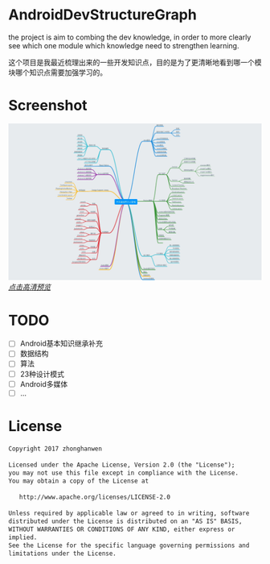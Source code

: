# AndroidDevStructureGraph
the project is aim to combing the dev knowledge, in order to more clearly see which one module which knowledge need to strengthen learning.

这个项目是我最近梳理出来的一些开发知识点，目的是为了更清晰地看到哪一个模块哪个知识点需要加强学习的。

# Screenshot
![](https://github.com/zhonghanwen/AndroidDevStructureGraph/blob/master/Preview.jpg)
[*点击高清预览*](https://github.com/zhonghanwen/AndroidDevStructureGraph/blob/master/Android%E7%9F%A5%E8%AF%86%E6%95%B4%E7%90%86.pdf)

# TODO
- [ ] Android基本知识继承补充
- [ ] 数据结构
- [ ] 算法
- [ ] 23种设计模式
- [ ] Android多媒体
- [ ] ...

# License

    Copyright 2017 zhonghanwen
    
    Licensed under the Apache License, Version 2.0 (the "License");
    you may not use this file except in compliance with the License.
    You may obtain a copy of the License at
    
       http://www.apache.org/licenses/LICENSE-2.0
    
    Unless required by applicable law or agreed to in writing, software
    distributed under the License is distributed on an "AS IS" BASIS,
    WITHOUT WARRANTIES OR CONDITIONS OF ANY KIND, either express or implied.
    See the License for the specific language governing permissions and
    limitations under the License.
